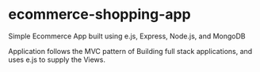 # ecommerce-shopping-app
Simple Ecommerce App built using e.js, Express, Node.js, and MongoDB

Application follows the MVC pattern of Building full stack applications, and uses e.js to supply the Views.
